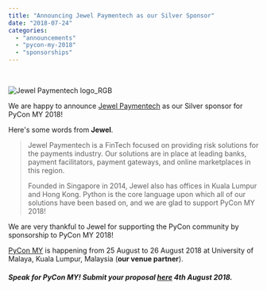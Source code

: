 ```yaml
---
title: "Announcing Jewel Paymentech as our Silver Sponsor"
date: "2018-07-24"
categories: 
  - "announcements"
  - "pycon-my-2018"
  - "sponsorships"
---
```


 

![Jewel Paymentech logo_RGB](images/jewel-paymentech-logo_rgb1.jpg)

We are happy to announce [Jewel Paymentech](https://www.jewelpaymentech.com/about.html) as our Silver sponsor for PyCon MY 2018!

Here's some words from **Jewel**.

> Jewel Paymentech is a FinTech focused on providing risk solutions for the payments industry. Our solutions are in place at leading banks, payment facilitators, payment gateways, and online marketplaces in this region.
> 
> Founded in Singapore in 2014, Jewel also has offices in Kuala Lumpur and Hong Kong. Python is the core language upon which all of our solutions have been based on, and we are glad to support PyCon MY 2018!

We are very thankful to Jewel for supporting the PyCon community by sponsorship to PyCon MY 2018!

[PyCon MY](http://pycon-my-2018.peatix.com) is happening from 25 August to 26 August 2018 at University of Malaya, Kuala Lumpur, Malaysia (**our venue partner**).

##### Speak for PyCon MY! Submit your proposal [here](https://www.papercall.io/pycon-my2018) 4th August 2018.
